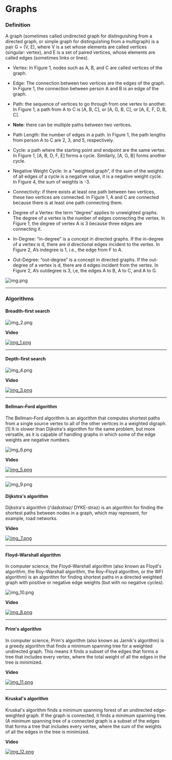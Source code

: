 # Graphs

### Definition

A graph (sometimes called undirected graph for distinguishing from a 
directed graph, or simple graph for distinguishing from a multigraph)
is a pair G = (V, E), where V is a set whose elements are called vertices
(singular: vertex), and E is a set of paired vertices, whose elements are 
called edges (sometimes links or lines).

- Vertex: In Figure 1, nodes such as A, B, and C are called vertices of the graph.
- Edge: The connection between two vertices are the edges of the graph. In Figure 1, the connection between person A and B is an edge of the graph.
- Path: the sequence of vertices to go through from one vertex to another. In Figure 1, a path from A to C is [A, B, C], or [A, G, B, C], or [A, E, F, D, B, C].
- **Note**: there can be multiple paths between two vertices.

- Path Length: the number of edges in a path. In Figure 1, the path lengths from person A to C are 2, 3, and 5, respectively.
- Cycle: a path where the starting point and endpoint are the same vertex. In Figure 1, [A, B, D, F, E] forms a cycle. Similarly, [A, G, B] forms another cycle.
- Negative Weight Cycle: In a “weighted graph”, if the sum of the weights of all edges of a cycle is a negative value, it is a negative weight cycle. In Figure 4, the sum of weights is -3.
- Connectivity: if there exists at least one path between two vertices, these two vertices are connected. In Figure 1, A and C are connected because there is at least one path connecting them.
- Degree of a Vertex: the term “degree” applies to unweighted graphs. The degree of a vertex is the number of edges connecting the vertex. In Figure 1, the degree of vertex A is 3 because three edges are connecting it.
- In-Degree: “in-degree” is a concept in directed graphs. If the in-degree of a vertex is d, there are d directional edges incident to the vertex. In Figure 2, A’s indegree is 1, i.e., the edge from F to A.
- Out-Degree: “out-degree” is a concept in directed graphs. If the out-degree of a vertex is d, there are d edges incident from the vertex. In Figure 2, A’s outdegree is 3, i,e, the edges A to B, A to C, and A to G.

![img.png](img.png)

---

### Algorithms

#### Breadth-first search

![img_2.png](img_2.png)

**Video**

[![img_1.png](img_1.png)](https://www.youtube.com/watch?v=HZ5YTanv5QE&ab_channel=MichaelSambol)

---

#### Depth-first search

![img_4.png](img_4.png)

**Video**

[![img_3.png](img_3.png)](https://www.youtube.com/watch?v=Urx87-NMm6c&ab_channel=MichaelSambol)

---

#### Bellman–Ford algorithm

The Bellman–Ford algorithm is an algorithm that computes shortest paths from a single source vertex to all of the other vertices in a weighted digraph.[1] It is slower than Dijkstra's algorithm for the same problem, but more versatile, as it is capable of handling graphs in which some of the edge weights are negative numbers.

![img_6.png](img_6.png)

**Video**

[![img_5.png](img_5.png)](https://www.youtube.com/watch?v=obWXjtg0L64&ab_channel=MichaelSambol)

---

![img_9.png](img_9.png)

#### Dijkstra's algorithm

Dijkstra's algorithm (/ˈdaɪkstrəz/ DYKE-strəz) is an algorithm for finding the shortest paths between nodes in a graph, which may represent, for example, road networks.

**Video**

[![img_7.png](img_7.png)](https://www.youtube.com/watch?v=GazC3A4OQTE&ab_channel=Computerphile)

---

#### Floyd–Warshall algorithm

In computer science, the Floyd–Warshall algorithm (also known as Floyd's algorithm, the Roy–Warshall algorithm, the Roy–Floyd algorithm, or the WFI algorithm) is an algorithm for finding shortest paths in a directed weighted graph with positive or negative edge weights (but with no negative cycles).

![img_10.png](img_10.png)

**Video**

[![img_8.png](img_8.png)](https://www.youtube.com/watch?v=4OQeCuLYj-4&ab_channel=MichaelSambol)

---

#### Prim's algorithm

In computer science, Prim's algorithm (also known as Jarník's algorithm) is a greedy algorithm that finds a minimum spanning tree for a weighted undirected graph. This means it finds a subset of the edges that forms a tree that includes every vertex, where the total weight of all the edges in the tree is minimized.

**Video**

[![img_11.png](img_11.png)](https://www.youtube.com/watch?v=cplfcGZmX7I&ab_channel=MichaelSambol)

---

#### Kruskal's algorithm

Kruskal's algorithm finds a minimum spanning forest of an undirected edge-weighted graph. If the graph is connected, it finds a minimum spanning tree. (A minimum spanning tree of a connected graph is a subset of the edges that forms a tree that includes every vertex, where the sum of the weights of all the edges in the tree is minimized.

**Video**

[![img_12.png](img_12.png)](https://www.youtube.com/watch?v=71UQH7Pr9kU&ab_channel=MichaelSambol)